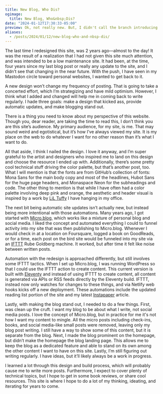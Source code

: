 ```yaml
---
title: New Blog, Who Dis?
ogimage:
  title: New Blog, Who&nbsp;Dis?
date: "2024-01-12T17:30:33-05:00"
preview: Ok, not really new. But, I didn't call the branch introducing this new design <code>overhaul</code> for nothing. I have hopes, plans, and dreams for this site, and want to share.
aliases:
  - /posts/2024/01/12/new-blog-who-and-nbsp-dis/
---
```


The last time I redesigned this site, was 2 years ago—almost to the day! It was the result of a realization that I had not given this site much attention, and was intended to be a low maintenance site. It had been, at the time, four years since my last blog post or really any update to the site, and I didn’t see that changing in the near future. With the push, I have seen in my Mastodon circle toward personal websites, I wanted to get back to it.

A new design won’t change my frequency of posting. That is going to take a concerted effort, which I’m strategizing and have mild optimism. However, I think what I added and changed will help me in coming back to write regularly. I hade three goals: make a design that kicked ass, provide automatic updates, and make blogging stand out.

There is a thing you need to know about my perspective of this website. Though you, dear reader, are taking the time to read this, I don’t think you are this site’s audience. My primary audience, for my site, is me. That may sound weird and egotistical, but it’s how I’ve always viewed my site. It is my place on the web to do whatever I want for no other reason than it’s what I want to do.

All that aside, I think I nailed the design. I love it anyway, and I’m super grateful to the artist and designers who inspired me to land on this design and choose the resource I ended up with. Additionally, there’s some pretty cool technical stuff driving the color palette, but that’s another post, too. What I will mention is that the fonts are from GitHub’s collection of fonts: Mona Sans for the main body copy and most of the headlines, Hubot Sans for the huge page headers, and Monaspace Neon for the subheadings and code. The other thing to mention is that while I have often had a color palette involving deep pink and orange, the aesthetic and header visual is inspired by a work by [LiL Tuffy](https://www.lil-tuffy.com) I have hanging in my office.

The next bit being automatic site updates isn’t actually new, but instead being more intentional with those automations. Many years ago, I got started with [Micro.blog](https://micro.blog), which works like a mixture of personal blog and social media. I liked the concept and automated everything I could to funnel activity into my site that was then publishing to Micro.blog. Whenever I would check in at a location on Foursquare, logged a book on GoodReads, or for a time, each post on the bird site would be funneled into my site via an [IFTTT](https://ifttt.com) Rube Goldberg machine. It worked, but after time it felt like noise between written posts.

Automation with the redesign is approached differently, but still involves some IFTTT tactics. When I set up Micro.blog, I was running WordPress so that I could use the IFTTT action to create content. This current version is built with [Eleventy](https://11ty.dev) and instead of using IFTTT to create content, all content is generated via APIs or RSS feeds directly by the Eleventy build. IFTTT, instead now only watches for changes to these things, and via Netlify web hooks kicks off a new deployment. These automations include the updated reading list portion of the site and my latest [Instapaper](https://instapaper.com) article.

Lastly, with making the blog stand out, I needed to do a few things. First, was clean up the cruft. I want my blog to be about what I write, not social media posts. I love the concept of Micro.blog, but in practice for me it's not how I want my content to mingle. All the micro posts including check-ins, books, and social media-like small posts were removed, leaving only my blog post writing. I still have a way to show some of this content, but it is separate from the blog. Next, I made the blog prominent on the homepage, but didn’t make the homepage the blog landing page. This allows me to keep the blog as a dedicated feature and able to stand on its own among the other content I want to have on this site. Lastly, I’m still figuring out writing regularly. I have ideas, but it’ll likely always be a work in progress.

I learned a lot through this design and build process, which will probably cause me to write more posts. Furthermore, I expect to cover plenty of technical topics, but I hope to get in some book reviews, or share cool resources. This site is where I hope to do a lot of my thinking, ideating, and iterating for years to come.
